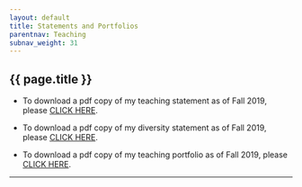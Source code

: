 ```yaml
---
layout: default
title: Statements and Portfolios
parentnav: Teaching
subnav_weight: 31
---
```


## {{ page.title }}



* To download a pdf copy of my teaching statement as of Fall 2019, please [CLICK HERE](Teaching_Statement.pdf). 

* To download a pdf copy of my diversity statement as of Fall 2019, please [CLICK HERE](Diversity_Statement.pdf). 
  
* To download a pdf copy of my teaching portfolio as of Fall 2019, please [CLICK HERE](Teaching_Portfolio.pdf). 
  
---
